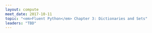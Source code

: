 ```yaml
---
layout: compute
meet_date: 2017-10-11
topic: "<em>Fluent Python</em> Chapter 3: Dictionaries and Sets"
leaders: "TBD"
---
```


